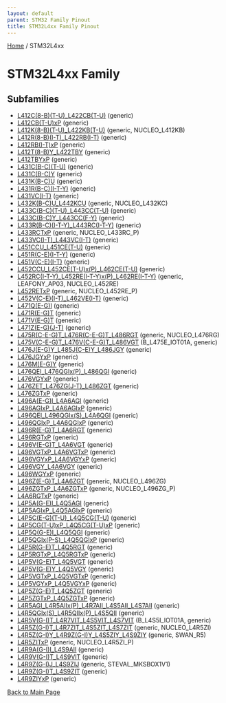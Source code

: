 ```yaml
---
layout: default
parent: STM32 Family Pinout
title: STM32L4xx Family Pinout
---
```


[Home](../index.md) / STM32L4xx

# STM32L4xx Family

## Subfamilies

- [L412C(8-B)(T-U)_L422CB(T-U)](L412C(8-B)(T-U)_L422CB(T-U)/pinout.md) (generic)
- [L412CB(T-U)xP](L412CB(T-U)xP/pinout.md) (generic)
- [L412K(8-B)(T-U)_L422KB(T-U)](L412K(8-B)(T-U)_L422KB(T-U)/pinout.md) (generic, NUCLEO_L412KB)
- [L412R(8-B)(I-T)_L422RB(I-T)](L412R(8-B)(I-T)_L422RB(I-T)/pinout.md) (generic)
- [L412RB(I-T)xP](L412RB(I-T)xP/pinout.md) (generic)
- [L412T(8-B)Y_L422TBY](L412T(8-B)Y_L422TBY/pinout.md) (generic)
- [L412TBYxP](L412TBYxP/pinout.md) (generic)
- [L431C(B-C)(T-U)](L431C(B-C)(T-U)/pinout.md) (generic)
- [L431C(B-C)Y](L431C(B-C)Y/pinout.md) (generic)
- [L431K(B-C)U](L431K(B-C)U/pinout.md) (generic)
- [L431R(B-C)(I-T-Y)](L431R(B-C)(I-T-Y)/pinout.md) (generic)
- [L431VC(I-T)](L431VC(I-T)/pinout.md) (generic)
- [L432K(B-C)U_L442KCU](L432K(B-C)U_L442KCU/pinout.md) (generic, NUCLEO_L432KC)
- [L433C(B-C)(T-U)_L443CC(T-U)](L433C(B-C)(T-U)_L443CC(T-U)/pinout.md) (generic)
- [L433C(B-C)Y_L443CC(F-Y)](L433C(B-C)Y_L443CC(F-Y)/pinout.md) (generic)
- [L433R(B-C)(I-T-Y)_L443RC(I-T-Y)](L433R(B-C)(I-T-Y)_L443RC(I-T-Y)/pinout.md) (generic)
- [L433RCTxP](L433RCTxP/pinout.md) (generic, NUCLEO_L433RC_P)
- [L433VC(I-T)_L443VC(I-T)](L433VC(I-T)_L443VC(I-T)/pinout.md) (generic)
- [L451CCU_L451CE(T-U)](L451CCU_L451CE(T-U)/pinout.md) (generic)
- [L451R(C-E)(I-T-Y)](L451R(C-E)(I-T-Y)/pinout.md) (generic)
- [L451V(C-E)(I-T)](L451V(C-E)(I-T)/pinout.md) (generic)
- [L452CCU_L452CE(T-U)x(P)_L462CE(T-U)](L452CCU_L452CE(T-U)x(P)_L462CE(T-U)/pinout.md) (generic)
- [L452RC(I-T-Y)_L452RE(I-T-Y)x(P)_L462RE(I-T-Y)](L452RC(I-T-Y)_L452RE(I-T-Y)x(P)_L462RE(I-T-Y)/pinout.md) (generic, LEAFONY_AP03, NUCLEO_L452RE)
- [L452RETxP](L452RETxP/pinout.md) (generic, NUCLEO_L452RE_P)
- [L452V(C-E)(I-T)_L462VE(I-T)](L452V(C-E)(I-T)_L462VE(I-T)/pinout.md) (generic)
- [L471Q(E-G)I](L471Q(E-G)I/pinout.md) (generic)
- [L471R(E-G)T](L471R(E-G)T/pinout.md) (generic)
- [L471V(E-G)T](L471V(E-G)T/pinout.md) (generic)
- [L471Z(E-G)(J-T)](L471Z(E-G)(J-T)/pinout.md) (generic)
- [L475R(C-E-G)T_L476R(C-E-G)T_L486RGT](L475R(C-E-G)T_L476R(C-E-G)T_L486RGT/pinout.md) (generic, NUCLEO_L476RG)
- [L475V(C-E-G)T_L476V(C-E-G)T_L486VGT](L475V(C-E-G)T_L476V(C-E-G)T_L486VGT/pinout.md) (B_L475E_IOT01A, generic)
- [L476J(E-G)Y_L485J(C-E)Y_L486JGY](L476J(E-G)Y_L485J(C-E)Y_L486JGY/pinout.md) (generic)
- [L476JGYxP](L476JGYxP/pinout.md) (generic)
- [L476M(E-G)Y](L476M(E-G)Y/pinout.md) (generic)
- [L476QEI_L476QGIx(P)_L486QGI](L476QEI_L476QGIx(P)_L486QGI/pinout.md) (generic)
- [L476VGYxP](L476VGYxP/pinout.md) (generic)
- [L476ZET_L476ZG(J-T)_L486ZGT](L476ZET_L476ZG(J-T)_L486ZGT/pinout.md) (generic)
- [L476ZGTxP](L476ZGTxP/pinout.md) (generic)
- [L496A(E-G)I_L4A6AGI](L496A(E-G)I_L4A6AGI/pinout.md) (generic)
- [L496AGIxP_L4A6AGIxP](L496AGIxP_L4A6AGIxP/pinout.md) (generic)
- [L496QEI_L496QGIx(S)_L4A6QGI](L496QEI_L496QGIx(S)_L4A6QGI/pinout.md) (generic)
- [L496QGIxP_L4A6QGIxP](L496QGIxP_L4A6QGIxP/pinout.md) (generic)
- [L496R(E-G)T_L4A6RGT](L496R(E-G)T_L4A6RGT/pinout.md) (generic)
- [L496RGTxP](L496RGTxP/pinout.md) (generic)
- [L496V(E-G)T_L4A6VGT](L496V(E-G)T_L4A6VGT/pinout.md) (generic)
- [L496VGTxP_L4A6VGTxP](L496VGTxP_L4A6VGTxP/pinout.md) (generic)
- [L496VGYxP_L4A6VGYxP](L496VGYxP_L4A6VGYxP/pinout.md) (generic)
- [L496VGY_L4A6VGY](L496VGY_L4A6VGY/pinout.md) (generic)
- [L496WGYxP](L496WGYxP/pinout.md) (generic)
- [L496Z(E-G)T_L4A6ZGT](L496Z(E-G)T_L4A6ZGT/pinout.md) (generic, NUCLEO_L496ZG)
- [L496ZGTxP_L4A6ZGTxP](L496ZGTxP_L4A6ZGTxP/pinout.md) (generic, NUCLEO_L496ZG_P)
- [L4A6RGTxP](L4A6RGTxP/pinout.md) (generic)
- [L4P5A(G-E)I_L4Q5AGI](L4P5A(G-E)I_L4Q5AGI/pinout.md) (generic)
- [L4P5AGIxP_L4Q5AGIxP](L4P5AGIxP_L4Q5AGIxP/pinout.md) (generic)
- [L4P5C(E-G)(T-U)_L4Q5CG(T-U)](L4P5C(E-G)(T-U)_L4Q5CG(T-U)/pinout.md) (generic)
- [L4P5CG(T-U)xP_L4Q5CG(T-U)xP](L4P5CG(T-U)xP_L4Q5CG(T-U)xP/pinout.md) (generic)
- [L4P5Q(G-E)I_L4Q5QGI](L4P5Q(G-E)I_L4Q5QGI/pinout.md) (generic)
- [L4P5QGIx(P-S)_L4Q5QGIxP](L4P5QGIx(P-S)_L4Q5QGIxP/pinout.md) (generic)
- [L4P5R(G-E)T_L4Q5RGT](L4P5R(G-E)T_L4Q5RGT/pinout.md) (generic)
- [L4P5RGTxP_L4Q5RGTxP](L4P5RGTxP_L4Q5RGTxP/pinout.md) (generic)
- [L4P5V(G-E)T_L4Q5VGT](L4P5V(G-E)T_L4Q5VGT/pinout.md) (generic)
- [L4P5V(G-E)Y_L4Q5VGY](L4P5V(G-E)Y_L4Q5VGY/pinout.md) (generic)
- [L4P5VGTxP_L4Q5VGTxP](L4P5VGTxP_L4Q5VGTxP/pinout.md) (generic)
- [L4P5VGYxP_L4Q5VGYxP](L4P5VGYxP_L4Q5VGYxP/pinout.md) (generic)
- [L4P5Z(G-E)T_L4Q5ZGT](L4P5Z(G-E)T_L4Q5ZGT/pinout.md) (generic)
- [L4P5ZGTxP_L4Q5ZGTxP](L4P5ZGTxP_L4Q5ZGTxP/pinout.md) (generic)
- [L4R5AGI_L4R5AIIx(P)_L4R7AII_L4S5AII_L4S7AII](L4R5AGI_L4R5AIIx(P)_L4R7AII_L4S5AII_L4S7AII/pinout.md) (generic)
- [L4R5QGIx(S)_L4R5QIIx(P)_L4S5QII](L4R5QGIx(S)_L4R5QIIx(P)_L4S5QII/pinout.md) (generic)
- [L4R5V(G-I)T_L4R7VIT_L4S5VIT_L4S7VIT](L4R5V(G-I)T_L4R7VIT_L4S5VIT_L4S7VIT/pinout.md) (B_L4S5I_IOT01A, generic)
- [L4R5Z(G-I)T_L4R7ZIT_L4S5ZIT_L4S7ZIT](L4R5Z(G-I)T_L4R7ZIT_L4S5ZIT_L4S7ZIT/pinout.md) (generic, NUCLEO_L4R5ZI)
- [L4R5Z(G-I)Y_L4R9Z(G-I)Y_L4S5ZIY_L4S9ZIY](L4R5Z(G-I)Y_L4R9Z(G-I)Y_L4S5ZIY_L4S9ZIY/pinout.md) (generic, SWAN_R5)
- [L4R5ZITxP](L4R5ZITxP/pinout.md) (generic, NUCLEO_L4R5ZI_P)
- [L4R9A(G-I)I_L4S9AII](L4R9A(G-I)I_L4S9AII/pinout.md) (generic)
- [L4R9V(G-I)T_L4S9VIT](L4R9V(G-I)T_L4S9VIT/pinout.md) (generic)
- [L4R9Z(G-I)J_L4S9ZIJ](L4R9Z(G-I)J_L4S9ZIJ/pinout.md) (generic, STEVAL_MKSBOX1V1)
- [L4R9Z(G-I)T_L4S9ZIT](L4R9Z(G-I)T_L4S9ZIT/pinout.md) (generic)
- [L4R9ZIYxP](L4R9ZIYxP/pinout.md) (generic)


[Back to Main Page](../index.md)